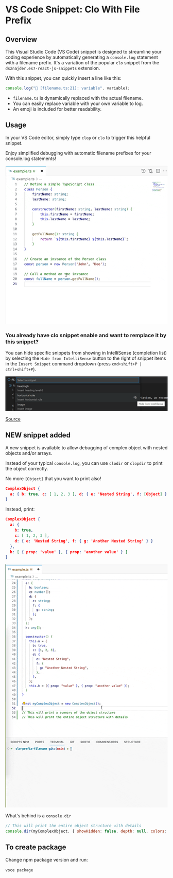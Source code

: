 # VS Code Snippet: Clo With File Prefix

## Overview

This Visual Studio Code (VS Code) snippet is designed to streamline your coding experience by automatically generating a `console.log` statement with a filename prefix. It's a variation of the popular `clo` snippet from the `dsznajder.es7-react-js-snippets` extension.

With this snippet, you can quickly insert a line like this:

```javascript
console.log("👀 [filename.ts:21]: variable", variable);
```

- `filename.ts` is dynamically replaced with the actual filename.
- You can easily replace variable with your own variable to log.
- An emoji is included for better readability.

## Usage

In your VS Code editor, simply type `clop` or `clo` to trigger this helpful snippet.

Enjoy simplified debugging with automatic filename prefixes for your console.log statements!

![demo](https://github.com/jeremieflrnt/clo-prefix-filename/blob/main/video-clo-prefix-filename.gif?raw=true)

### You already have clo snippet enable and want to remplace it by this snippet?

You can hide specific snippets from showing in IntelliSense (completion list) by selecting the `Hide from IntelliSense` button to the right of snippet items in the `Insert Snippet` command dropdown (press `cmd+shift+P | ctrl+shift+P`).

![hide from intellisense](https://github.com/jeremieflrnt/clo-prefix-filename/blob/main/hide-from-intellisense.png?raw=true)

[Source](https://code.visualstudio.com/docs/editor/userdefinedsnippets#_can-i-remove-snippets-from-intellisense)

## NEW snippet added

A new snippet is available to allow debugging of complex object with nested objects and/or arrays.

Instead of your typical `console.log`, you can use `clodir` or `clopdir` to print the object correctly.

No more `[Object]` that you want to print also!

```json
ComplexObject {
  a: { b: true, c: [ 1, 2, 3 ], d: { e: 'Nested String', f: [Object] } }
}
```

Instead, print:

```json
ComplexObject {
  a: {
    b: true,
    c: [ 1, 2, 3 ],
    d: { e: 'Nested String', f: { g: 'Another Nested String' } }
  },
  h: [ { prop: 'value' }, { prop: 'another value' } ]
}
```

![demo](https://github.com/jeremieflrnt/clo-prefix-filename/blob/main/video-clodir.gif?raw=true)

What's behind is a `console.dir`

```javascript
// This will print the entire object structure with details
console.dir(myComplexObject, { showHidden: false, depth: null, colors: true });
```

## To create package

Change npm package version and run:

`vsce package`
